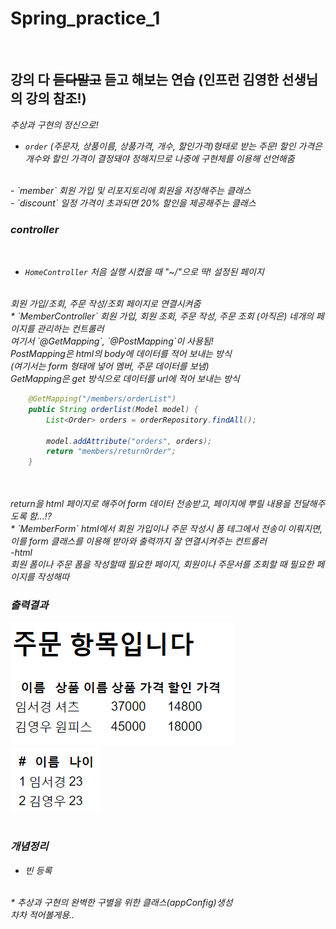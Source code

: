 # Spring_practice_1
<br>

강의 다 ~~듣다말고~~ 듣고 해보는 연습
(인프런 김영한 선생님의 강의 참조!)
-----

<em>추상과 구현의 정신으로!<em>

- `order`
(주문자, 상품이름, 상품가격, 개수, 할인가격)형태로 받는 주문!
할인 가격은 개수와 할인 가격이 결정돼야 정해지므로 나중에
구현체를 이용해 선언해줌
<br>
- `member`
회원 가입 및 리포지토리에 회원을 저장해주는 클래스
<br>
- `discount`
일정 가격이 초과되면 20% 할인을 제공해주는 클래스



### controller
<br>

* `HomeController`
처음 실행 시켰을 때 "~/"으로 딱! 설정된 페이지
<br>
회원 가입/조회, 주문 작성/조회 페이지로 연결시켜줌
<br>
* `MemberController`
회원 가입, 회원 조회, 주문 작성, 주문 조회
(아직은) 네개의 페이지를 관리하는 컨트롤러
<br>
여기서 `@GetMapping`, `@PostMapping`이 사용됨!
<br>
PostMapping은 html의 body에 데이터를 적어 보내는 방식
<br>(여기서는 form 형태에 넣어 멤버, 주문 데이터를 보냄)
<br> 
GetMapping은 get 방식으로 데이터를 url에 적어 보내는 방식

``` java
    @GetMapping("/members/orderList")
    public String orderlist(Model model) {
        List<Order> orders = orderRepository.findAll();

        model.addAttribute("orders", orders);
        return "members/returnOrder";
    }
```
<br>

<br>
return을 html 페이지로 해주어 form 데이터 전송받고,
페이지에 뿌릴 내용을 전달해주도록 함...!?
<br>
* `MemberForm`
html에서 회원 가입이나 주문 작성시 폼 테그에서 전송이 이뤄지면,
이를 form 클래스를 이용해 받아와 출력까지 잘 연결시켜주는 컨트롤러
<br>
-html
<br>
회원 폼이나 주문 폼을 작성할때 필요한 페이지,
회원이나 주문서를 조회할 때 필요한 페이지를 작성해따

<br>

### 출력결과
<img src="./public/주문서.png"/>
<br>
<img src="./public/회원목록.png"/>


<br>
<br>

### 개념정리
* 빈 등록
<br>
* 추상과 구현의 완벽한 구별을 위한 클래스(appConfig)생성
<br>
차차 적어볼게용..





